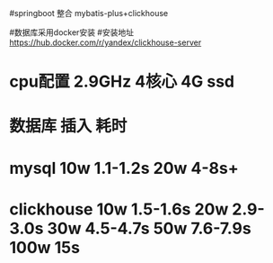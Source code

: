 #springboot 整合 mybatis-plus+clickhouse 

#数据库采用docker安装 
#安装地址 https://hub.docker.com/r/yandex/clickhouse-server


# cpu配置 2.9GHz 4核心 4G ssd
# 数据库      插入     耗时
# mysql      10w 1.1-1.2s 20w 4-8s+
# clickhouse 10w 1.5-1.6s 20w 2.9-3.0s 30w 4.5-4.7s 50w 7.6-7.9s 100w 15s
